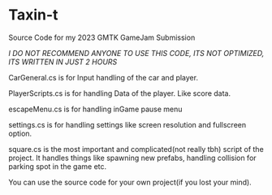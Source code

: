 # Taxin-t

Source Code for my 2023 GMTK GameJam Submission


*I DO NOT RECOMMEND ANYONE TO USE THIS CODE, ITS NOT OPTIMIZED, ITS WRITTEN IN JUST 2 HOURS*


CarGeneral.cs is for Input handling of the car and player.


PlayerScripts.cs is for handling Data of the player. Like score data. 


escapeMenu.cs is for handling inGame pause menu


settings.cs is for handling settings like screen resolution and fullscreen option.


square.cs is the most important and complicated(not really tbh) script of the project. It handles things like spawning new prefabs, handling collision for parking spot in the game etc.




You can use the source code for your own project(if you lost your mind). 
